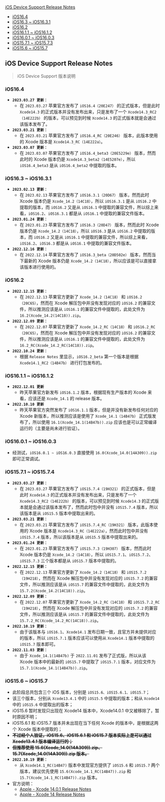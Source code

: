 [iOS Device Support Release Notes](#ios-device-support-release-notes)
- [iOS16.4](#ios164)
- [iOS16.3 ~ iOS16.3.1](#ios163--ios1631)
- [iOS16.2](#ios162)
- [iOS16.1.1 ~ iOS16.1.2](#ios1611--ios1612)
- [iOS16.0.1 ~ iOS16.0.3](#ios1601--ios1603)
- [iOS15.7.1 ~ iOS15.7.3](#ios1571--ios1573)
- [iOS15.6 ~ iOS15.7](#ios156--ios157)


## iOS Device Support Release Notes

> iOS Device Support 版本说明

### iOS16.4

- **`2023.03.27 更新：`**
  - 在 `2023.03.27` 苹果官方发布了 `iOS16.4（20E247）` 的正式版本，但是此时 `Xcode14.3` 的正式版本并没有发布出来，只是发布了一个 `Xcode14.3_RC2（14E222b）` 的版本，可以预见到时候 `Xcode14.3` 的正式版本就是会通过该版本发布了。
- **`2023.03.21 更新：`**
  - 在 `2023.03.21` 苹果官方发布了 `iOS16.4_RC（20E246）` 版本，此版本使用的 Xcode 版本是 `Xcode14.3_RC（14E222a）`。
- **`2023.03.07 更新：`**
  - 在 `2023.03.07` 苹果官方发布了 `iOS16.4_beta3（20E5229e）` 版本，然而此时的 Xcode 版本仍是 `Xcode14.3_beta2（14E5207e）`，所以 `iOS16.4_beta3` 是从 `iOS16.4_beta2` 中提取的版本。

### iOS16.3 ~ iOS16.3.1

- **`2023.02.13 更新：`**
  - 在 `2023.02.13` 苹果官方发布了 `iOS16.3.1（20D67）` 版本，然而此时 Xcode 版本仍是 `Xcode_14.2（14C18）`，所以 `iOS16.3.1` 是从 `iOS16.2` 中提取的版本，而 `iOS16.2` 又是从 `iOS16.1` 中提取的兼容文件，所以综上来看，`iOS16.2`、`iOS16.3.1` 都是从 `iOS16.1` 中提取的兼容文件版本。
- **`2023.01.24 更新：`**
  - 在 `2023.01.23` 苹果官方发布了 `iOS16.3（20D47）` 版本，然而此时 Xcode 版本仍是 `Xcode_14.2（14C18）`，所以 `iOS16.3` 是从 `iOS16.2` 中提取的版本，而 `iOS16.2` 又是从 `iOS16.1` 中提取的兼容文件，所以综上来看，`iOS16.2`、`iOS16.3` 都是从 `iOS16.1` 中提取的兼容文件版本。
- **`2022.12.16 更新：`**
  - 在 `2022.12.14` 苹果官方发布了 `iOS16.3_beta（20D502e）` 版本，然而当下最新的 Xcode 版本仍是 `Xcode_14.2（14C18）`，所以应该是可以直接拿该版本进行使用的。

### iOS16.2

- **`2022.12.15 更新：`**
  - 在 `2022.12.13` 苹果官方更新了 `Xcode_14.2（14C18）` 和 `iOS16.2（20C65）`，然而在 Xcode 解压包中并没有发现对应的 `iOS16.2` 的兼容文件，所以推测应该是从 `iOS16.1` 的兼容文件中提取的，此处文件为 `16.2(Xcode_14.2(14C18)).zip`。
- **`2022.12.09 更新：`**
  - 在 `2022.12.07` 苹果官方更新了 `Xcode_14.2_RC（14C18）` 和 `iOS16.2_RC（20C65）`，然而在 Xcode 解压包中并没有发现对应的 `iOS16.2` 的兼容文件，所以推测应该是从 `iOS16.1` 的兼容文件中提取的，此处文件为 `16.2_RC(Xcode_14.2_RC(14C18)).zip`。
- **`2022.10.24 更新：`**
  - 根据 `Release Notes` 里显示，`iOS16.2_beta` 第一个版本是根据 `Xcode14.1_RC2（14B47b）` 进行打包发布的。

### iOS16.1.1 ~ iOS16.1.2

- **`2022.12.01 更新`**
  - 昨天苹果官方新发布 `iOS16.1.2` 版本，根据现有生产版本的 Xcode 来看，应该还是 `Xcode_14.1` 的 release 版本。
- **`2022.10.10 更新`**
  - 昨天苹果官方突然发布了 `iOS16.1.1` 版本，但是并没有新发布任何对应的 Xcode 新版本，所以推测应该是使用了 `Xcode_14.1（14B47b）` 正式版发布了，所以使用 `16.1(Xcode_14.1(14B47b)).zip` 应该也是可以正常编译运行的（主要是尚未进行验证）。

### iOS16.0.1 ~ iOS16.0.3

- 经测试，`iOS16.0.1 ~ iOS16.0.3` 直接使用 `16.0(Xcode_14.0(14A309)).zip` 即可正常调试。

### iOS15.7.1 ~ iOS15.7.4

- **`2023.03.27 更新：`**
  - 在 `2023.03.27` 苹果官方发布了 `iOS15.7.4（19H321）` 的正式版本，但是此时 `Xcode14.3` 的正式版本并没有发布出来，只是发布了一个 `Xcode14.3_RC2（14E222b）` 的版本，可以预见到时候 `Xcode14.3` 的正式版本就是会通过该版本发布了，然而此时包中并没有 `iOS15.7.4` 版本，所以该版本是从 `iOS15.5` 版本中提取出来的。
- **`2023.03.21 更新：`**
  - 在 `2023.03.21` 苹果官方发布了 `iOS15.7.4_RC（19H321）` 版本，此版本使用的 Xcode 版本是 `Xcode14.3_RC（14E222a）`，然而此时包中并没有 `iOS15.7.4` 版本，所以该版本是从 `iOS15.5` 版本中提取出来的。
- **`2023.01.24 更新：`**
  - 在 `2023.01.23` 苹果官方发布了 `iOS15.7.3（19H307）` 版本，然而此时 Xcode 版本仍是 `Xcode_14.2（14C18）`，所以 `iOS15.7.1`、`iOS15.7.2`、`iOS15.7.3` 三个版本都是从 `iOS15.7` 版本中提取的。
- **`2022.12.15 更新：`**
  - 在 `2022.12.13` 苹果官方更新了 `Xcode_14.2（14C18）` 和 `iOS15.7.2（19H218）`，然而在 Xcode 解压包中并没有发现对应的 `iOS15.7.2` 的兼容文件，所以推测应该是从 `iOS15.7` 的兼容文件中提取的，此处文件为 `15.7.2(Xcode_14.2(14C18)).zip`。
- **`2022.12.09 更新：`**
  - 在 `2022.12.07` 苹果官方更新了 `Xcode_14.2_RC（14C18）` 和 `iOS15.7.2_RC（19H218）`，然而在 Xcode 解压包中并没有发现对应的 `iOS15.7.2` 的兼容文件，所以推测应该是从 `iOS15.7` 的兼容文件中提取的，此处文件为 `15.7.2_RC(Xcode_14.2_RC(14C18)).zip`。
- **`2022.10.19 更新：`** 
  - 由于该版本与 `iOS16.1`、`Xcode14.1` 发布日期一致，且官方并未提供对应的版本，所以 `iOS15.7.1` 版本应该可以使用从 `Xcode14.1` 版本中提取的 `iOS15.7` 版本即可。
- **`2022.11.03 更新：`**
  - 由于 `Xcode_14.1(14B47b)` 于 `2022.11.01` 发布了正式版，所以从该 Xcode 版本中的最新的 `iOS15.7` 中提取了 `iOS15.7.1` 版本，对应文件为 `15.7.1(Xcode_14.1(14B47b)).zip`。

### iOS15.6 ~ iOS15.7

- 此阶段总共包含三个 iOS 版本，分别是 `iOS15.6、iOS15.6.1、iOS15.7`；
- 该三个版本，分别从 `Xcode13.4.1` 中的 `iOS15.5` 中提取的版本；和从 `Xcode14` 中的 `iOS15.6` 中提取出的版本；
- iOS15.6 暂时发现只出现在 Xcode14 版本中，Xcode14.0.1 中又被移除了，暂时原因不明；
- iOS15.6.1 和 iOS15.7 版本并未出现在当下任何 Xcode 的版本中，是根据这两个 Xcode 版本中提取的；
- ~~**不过经个人验证，iOS15.6、iOS15.6.1 和 iOS15.7 版本实际上是可以通过 Xcode13.4.1 版本编译运行的；**~~
- ~~**但推荐使用 15.6(Xcode_14.0(14A309)).zip、15.7(Xcode_14.0(14A309)).zip 版本。**~~
- **`2022.10.19 更新：`** 
  - 从 `Xcode14.1_RC(14B47)` 版本中发现官方提供了 `iOS15.6` 和 `iOS15.7` 两个版本，建议优先使用 `15.6(Xcode_14.1_RC(14B47)).zip` 和 `15.7(Xcode_14.1_RC(14B47)).zip` 版本。
- 官方说明：
  - [Apple - Xcode 14.0.1 Release Notes](https://developer.apple.com/documentation/xcode-release-notes/xcode-14_0_1-release-notes)
  - [Apple - Xcode 14 Release Notes](https://developer.apple.com/documentation/xcode-release-notes/xcode-14-release-notes)